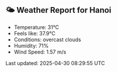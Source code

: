 <!-- WEATHER-START -->
## 🌤 Weather Report for Hanoi

- Temperature: 31°C
- Feels like: 37.9°C
- Conditions: overcast clouds
- Humidity: 71%
- Wind Speed: 1.57 m/s

Last updated: 2025-04-30 08:29:55 UTC
<!-- WEATHER-END -->

